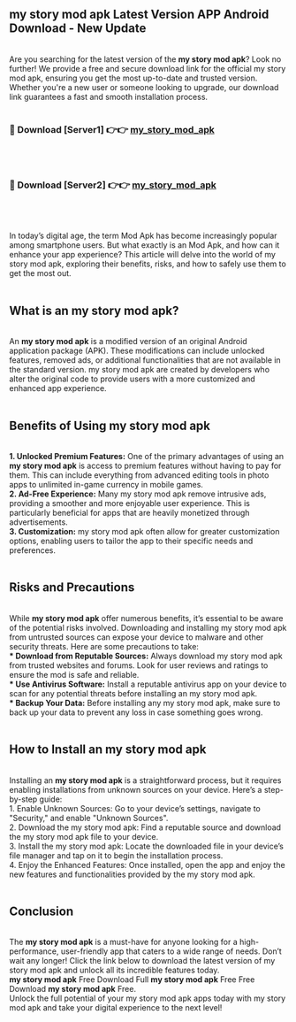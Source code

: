 ## my story mod apk Latest Version APP Android Download - New Update
<br>
Are you searching for the latest version of the <strong>my story mod apk</strong>? Look no further! We provide a free and secure download link for the official my story mod apk, ensuring you get the most up-to-date and trusted version. Whether you're a new user or someone looking to upgrade, our download link guarantees a fast and smooth installation process.
<br>
<br>
<h3>🔴 Download [Server1] 👉👉 <a href="https://modyolo.store/my+story+mod+apk">my_story_mod_apk</a></h3><br>
<br>
<h3>🔴 Download [Server2] 👉👉 <a href="https://modyolo.store/my+story+mod+apk">my_story_mod_apk</a></h3><br>
<br>
<br>
In today’s digital age, the term Mod Apk has become increasingly popular among smartphone users. But what exactly is an Mod Apk, and how can it enhance your app experience? This article will delve into the world of my story mod apk, exploring their benefits, risks, and how to safely use them to get the most out.
<br>
<br>
<h2>What is an my story mod apk?</h2>
<br>
An <strong>my story mod apk</strong> is a modified version of an original Android application package (APK). These modifications can include unlocked features, removed ads, or additional functionalities that are not available in the standard version. my story mod apk are created by developers who alter the original code to provide users with a more customized and enhanced app experience.
<br>
<br>
<h2>Benefits of Using my story mod apk</h2>
<br>
<strong> 1. Unlocked Premium Features:</strong> One of the primary advantages of using an <strong>my story mod apk</strong> is access to premium features without having to pay for them. This can include everything from advanced editing tools in photo apps to unlimited in-game currency in mobile games.
<br>
<strong> 2. Ad-Free Experience:</strong> Many my story mod apk remove intrusive ads, providing a smoother and more enjoyable user experience. This is particularly beneficial for apps that are heavily monetized through advertisements.
<br>
<strong> 3. Customization:</strong> my story mod apk often allow for greater customization options, enabling users to tailor the app to their specific needs and preferences.
<br>
<br>
<h2>Risks and Precautions</h2>
<br>
While <strong>my story mod apk</strong> offer numerous benefits, it’s essential to be aware of the potential risks involved. Downloading and installing my story mod apk from untrusted sources can expose your device to malware and other security threats. Here are some precautions to take:
<br>
<strong> * Download from Reputable Sources:</strong> Always download my story mod apk from trusted websites and forums. Look for user reviews and ratings to ensure the mod is safe and reliable.
<br>
<strong> * Use Antivirus Software:</strong> Install a reputable antivirus app on your device to scan for any potential threats before installing an my story mod apk.
<br>
<strong> * Backup Your Data:</strong> Before installing any my story mod apk, make sure to back up your data to prevent any loss in case something goes wrong.
<br>
<br>
<h2>How to Install an my story mod apk</h2>
<br>
Installing an <strong>my story mod apk</strong> is a straightforward process, but it requires enabling installations from unknown sources on your device. Here’s a step-by-step guide:
<br>
 1. Enable Unknown Sources: Go to your device’s settings, navigate to "Security," and enable "Unknown Sources".
<br>
 2. Download the my story mod apk: Find a reputable source and download the my story mod apk file to your device.
<br>
 3. Install the my story mod apk: Locate the downloaded file in your device’s file manager and tap on it to begin the installation process.
<br>
 4. Enjoy the Enhanced Features: Once installed, open the app and enjoy the new features and functionalities provided by the my story mod apk.
<br>
<br>
<h2><strong>Conclusion</strong></h2>
<br>
The <strong>my story mod apk</strong> is a must-have for anyone looking for a high-performance, user-friendly app that caters to a wide range of needs. Don’t wait any longer! Click the link below to download the latest version of my story mod apk and unlock all its incredible features today.
<br>
<strong>my story mod apk</strong> Free Download Full <strong>my story mod apk</strong> Free Free Download <strong>my story mod apk</strong> Free.
<br>
Unlock the full potential of your my story mod apk apps today with my story mod apk and take your digital experience to the next level!